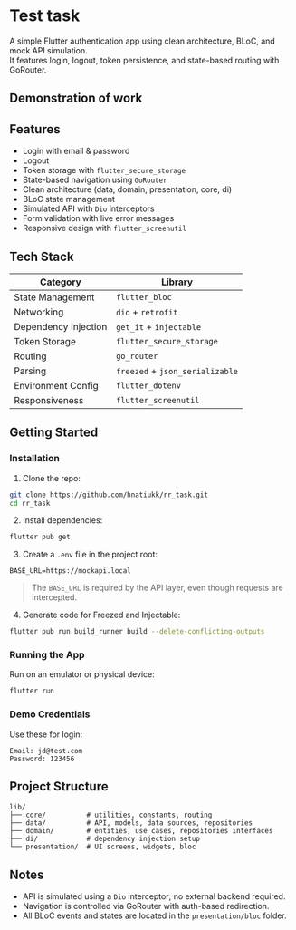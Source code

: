 # Test task

A simple Flutter authentication app using clean architecture, BLoC, and mock API simulation.  
It features login, logout, token persistence, and state-based routing with GoRouter.

## Demonstration of work


## Features

- Login with email & password
- Logout
- Token storage with `flutter_secure_storage`
- State-based navigation using `GoRouter`
- Clean architecture (data, domain, presentation, core, di)
- BLoC state management
- Simulated API with `Dio` interceptors
- Form validation with live error messages
- Responsive design with `flutter_screenutil`

## Tech Stack

| Category          | Library                             |
|------------------|-------------------------------------|
| State Management  | `flutter_bloc`                       |
| Networking        | `dio` + `retrofit`                  |
| Dependency Injection | `get_it` + `injectable`           |
| Token Storage     | `flutter_secure_storage`             |
| Routing           | `go_router`                          |
| Parsing           | `freezed` + `json_serializable`      |
| Environment Config| `flutter_dotenv`                     |
| Responsiveness    | `flutter_screenutil`                 |

## Getting Started

### Installation

1. Clone the repo:

```bash
git clone https://github.com/hnatiukk/rr_task.git
cd rr_task
````

2. Install dependencies:

```bash
flutter pub get
```

3. Create a `.env` file in the project root:

```env
BASE_URL=https://mockapi.local
```

> The `BASE_URL` is required by the API layer, even though requests are intercepted.

4. Generate code for Freezed and Injectable:

```bash
flutter pub run build_runner build --delete-conflicting-outputs
```

### Running the App

Run on an emulator or physical device:

```bash
flutter run
```

### Demo Credentials

Use these for login:

```
Email: jd@test.com
Password: 123456
```

## Project Structure

```
lib/
├── core/          # utilities, constants, routing
├── data/          # API, models, data sources, repositories
├── domain/        # entities, use cases, repositories interfaces
├── di/            # dependency injection setup
└── presentation/  # UI screens, widgets, bloc
```

## Notes

* API is simulated using a `Dio` interceptor; no external backend required.
* Navigation is controlled via GoRouter with auth-based redirection.
* All BLoC events and states are located in the `presentation/bloc` folder.